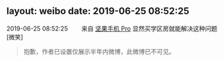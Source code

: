layout: weibo
date: 2019-06-25 08:52:25
---
<meta name="referrer" content="no-referrer" />

2019-06-25 08:52:25  &nbsp;&nbsp;&nbsp;&nbsp;&nbsp;&nbsp; 来自 <a href="http://app.weibo.com/t/feed/Z4AgP" rel="nofollow">坚果手机 Pro</a>
显然买学区房就能解决这种问题[微笑]
>  抱歉，作者已设置仅展示半年内微博，此微博已不可见。 ​​​
